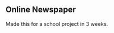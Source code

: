 **Online Newspaper**
---------------------------------------
Made this for a school project in 3 weeks.
